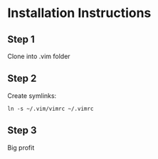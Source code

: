 Installation Instructions
=========================

Step 1
------
Clone into .vim folder

Step 2
------
Create symlinks:

    ln -s ~/.vim/vimrc ~/.vimrc

Step 3
------
Big profit
